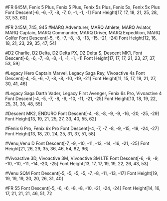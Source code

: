  #FR 645M, Fenix 5 Plus, Fenix 5 Plus, Fenix 5s Plus, Fenix 5x, Fenix 5x Plus
 Font Descent[-6, -6, -7, -8, -7, 0, -1, -1, -1]
 Font Height[17, 17, 18, 21, 25, 28, 37, 53, 60]
 
 #FR 245M, 745, 945
 #MARQ Adventurer, MARQ Athlete, MARQ Aviator, MARQ Captain, MARQ Commander, MARQ Driver, MARQ Expedition, MARQ Golfer
 Font Descent[-5, -6, -7, -8, -8, -13, -15, -21, -24]
 Font Height[12, 16, 18, 21, 23, 29, 35, 47, 54]
 
 #D2 Charlie, D2 Delta, D2 Delta PX, D2 Delta S, Descent MK1,
 Font Descent[-6, -6, -7, -8, -8, -1, -1, -1, -1]
 Font Height[17, 17, 17, 21, 23, 27, 37, 53, 59]
 
 #Legacy Hero Captain Marvel, Legacy Saga Rey, Vivoactive 4s
 Font Descent[-4, -5, -6, -7, -8, -8, -10, -19, -21]
 Font Height[11, 15, 17, 19, 21, 27, 30, 41, 46]

 #Legacy Saga Darth Vader, Legacy First Avenger, Fenix 6s Pro, Vivoactive 4
 Font Descent[-4, -5, -7, -8, -9, -10, -11, -21, -25]
 Font Height[13, 18, 19, 22, 25, 31, 35, 48, 55]
 
 #Descent MK2, ENDURO
 Font Descent[-4, -8, -8, -9, -9, -16, -20, -25, -29]
 Font Height[13, 19, 21, 25, 27, 33, 40, 55, 62]
 
 #Fenix 6 Pro, Fenix 6x Pro
 Font Descent[-4, -7, -7, -8, -9, -15, -19, -24, -27]
 Font Height[13, 18, 20, 24, 25, 31, 37, 51, 58]
 
 #Venu,Venu D
 Font Descent[-7, -9, -10, -11, -13, -14, -16, -21, -25]
 Font Height[21, 26, 29, 35, 36, 46, 54, 82, 96]
 
 #Vivoactive 3D, Vivoactive 3M, Vivoactive 3M LTE
 Font Descent[-6, -9, -9, -10, -10, -11, -14, -20, -25]
 Font Height[13, 17, 17, 19, 19, 22, 26, 43, 53]
 
 #Venu SQM
 Font Descent[-5, -5, -5, -5, -7, -8, -11, -13, -17]
 Font Height[19, 19, 19, 19, 20, 20, 26, 31, 40]

 #FR 55
 Font Descent[-5, -6, -6, -8, -8, -10, -21, -24, -24]
 Font Height[14, 16, 17, 21, 21, 21, 46, 51, 72
 